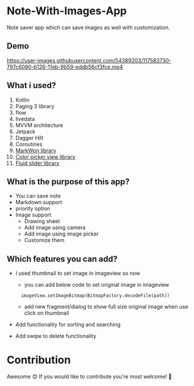 # Note-With-Images-App
Note saver app which can save images as well with customization.

## Demo

https://user-images.githubusercontent.com/54389203/117583730-797c6080-b126-11eb-9b59-eddb56cf3fce.mp4


## What i used?
1. Kotlin
2. Paging 3 library
3. flow
4. livedata
5. MVVM architecture
6. Jetpack
7. Dagger Hilt
8. Coroutines
9. [MarkWon library](https://github.com/noties/Markwon)
10. [Color picker view library](https://github.com/Ramotion/fluid-slider-android)
11. [Fluid slider library](https://github.com/QuadFlask/colorpicker)

## What is the purpose of this app?
- You can save note 
- Markdown support 
- priority option
- Image support
  - Drawing sheet
  - Add image using camera
  - Add image using image picker
  - Customize them

## Which features you can add?
- I used thumbnail to set image in imageview so now

  - you can add below code to set original image in imageview
  
  ```
    imageView.setImageBitmap(BitmapFactory.decodeFile(path))
  ```
  - add new fragment/dialog to show full size original image when use click on thumbnail
  
- Add functionality for sorting and searching
- Add swipe to delete functionality

# Contribution

Awesome 😍 If you would like to contribute you're most welcome! 💛

